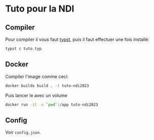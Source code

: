 # Tuto pour la NDI 

## Compiler
Pour compiler il vous faut [typst](https://github.com/typst/typst), puis il faut effectuer une fois installé:

```sh
typst c tuto.typ
```

## Docker

Compiler l'image comme ceci:

```sh
docker buildx build . -t tuto-ndi2023
```

Puis lancer le avec un volume

```sh
docker run -it -v `pwd`:/app tuto-ndi2023
```

## Config

Voir `config.json`.
